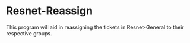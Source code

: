 # Resnet-Reassign
This program will aid in reassigning the tickets in Resnet-General to their respective groups.
